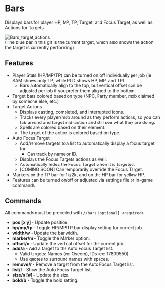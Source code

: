 # Bars
Displays bars for player HP, MP, TP, Target, and Focus Target, as well as Actions for Targets.  

![Bars_target_actions](https://github.com/user-attachments/assets/c6d239db-4483-4272-8cbb-068706223b6a)  
(The blue bar in this gif is the current target, which also shows the action the target is currently performing)
## Features
- Player Stats (HP/MP/TP) can be turned on/off individually per job (ie SAM shows only TP, while PLD shows HP, MP, and TP)
  - Bars automatically align to the top, but vertical offset can be adjusted per job if you prefer them aligned to the bottom.
- Target bars colored based on type (NPC, Party member, mob claimed by someone else, etc.)
- Target Actions
  - Displays casting, completed, and interrupted icons.
  - Tracks every player/mob around as they perform actions, so you can tab around and target mid-action and still see what they are doing.
  - Spells are colored based on their element.
  - The target of the action is colored based on type.
- Auto Focus Target
  - Add/remove targets to a list to automatically display a focus target for.
    - Can track by name or ID.
  - Displays the Focus Targets actions as well.
  - Automatically hides the Focus Target when it is targeted.
  - [COMING SOON] Can temporarily override the Focus Target.
- Markers on the TP bar for 1k/2k, and on the HP bar for yellow HP.
- Features can be turned on/off or adjusted via settings file or in-game commands

## Commands
All commands must be preceded with `//bars`
`[optional] <required>`
 - **pos [x y]** - Update position
 - **hp/mp/tp** - Toggle HP/MP/TP bar display setting for current job.
 - **width/w** - Update the bar width.
 - **marker/m** - Toggle the Marker option.
 - **offset/o** - Update the vertical offset for the current job.
 - **add/a <target>** - Add a target to the Auto Focus Target list.
   - Valid targets: Names (ex: Oseem), IDs (ex: 17809550).
   - Use quotes to surround names with spaces.
 - **remove/r <target>** - Remove a target from the Auto Focus Target list.
 - **list/l** - Show the Auto Focus Target list.
 - **size/s [#]** - Update the size.
 - **bold/b** - Toggle the bold setting.
